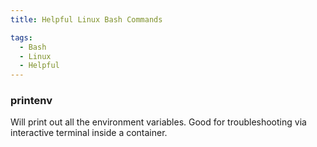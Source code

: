 ```yaml
---
title: Helpful Linux Bash Commands

tags:
  - Bash
  - Linux
  - Helpful
---
```


### printenv
Will print out all the environment variables. Good for troubleshooting via interactive terminal inside a container.